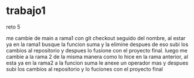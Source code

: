 # trabajo1

reto 5

me cambie de main a rama1 con git checkout seguido del nombre, al estar ya en la rama1 busque la funcion suma y la elimine despues de eso subi los cambios al repositorio y despues lo fusione con el proyecto final.
 luego me cambie a la rama 2 de la misma manera como lo hice en la rama anterior, al esta ya en la rama2 a la funcion suma le anexe un operador mas y despues subi los cambios al repositorio y lo fuciones con el proyecto final